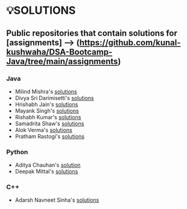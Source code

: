 # 💡SOLUTIONS

## Public repositories that contain solutions for [assignments] --> (https://github.com/kunal-kushwaha/DSA-Bootcamp-Java/tree/main/assignments)

### Java

- Milind Mishra's [solutions](https://github.com/thatbeautifuldream/java-dsa-bootcamp)
- Divya Sri Darimisetti's [solutions](https://github.com/irsayvid/problem-attic)
- Hrishabh Jain's [solutions](https://github.com/Hrishabh5/Java-DSA-Kunal-Kushwaha)
- Mayank Singh's [solutions](https://github.com/mayankkuthar/DSA-with-JAVA)
- Rishabh Kumar's [solutions](https://github.com/crishabhkumar/Leetcode)
- Samadrita Shaw's [solutions](https://github.com/Samadrita-Shaw/Leetcode-Solutions-DSAwithKunal)
- Alok Verma's [solutions](https://github.com/alokVerma749/DSA-Bootcamp-assignment-solutions.git)
- Pratham Rastogi's [solutions](https://github.com/Pratham-R/DSA-Bootcamp)

### Python

- Aditya Chauhan's [solution](https://github.com/aditya-2703/DSA)
- Deepak Mittal's [solutions](https://github.com/yesdeepakmittal/competitive-coding/tree/main/Kunal-DSA-Py-Solution)

### C++

- Adarsh Navneet Sinha's [solutions](https://github.com/geeky01adarsh/DSA-Interview-Questions)
